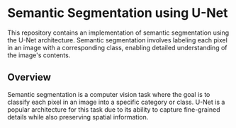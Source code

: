 # Semantic Segmentation using U-Net

This repository contains an implementation of semantic segmentation using the U-Net architecture. Semantic segmentation involves labeling each pixel in an image with a corresponding class, enabling detailed understanding of the image's contents.

## Overview

Semantic segmentation is a computer vision task where the goal is to classify each pixel in an image into a specific category or class. U-Net is a popular architecture for this task due to its ability to capture fine-grained details while also preserving spatial information.
